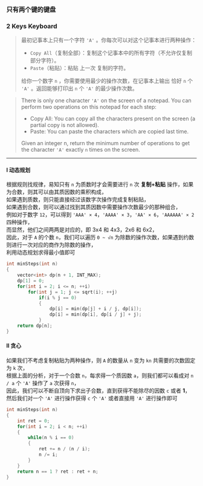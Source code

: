 ### 只有两个键的键盘
### 2 Keys Keyboard

> 最初记事本上只有一个字符 `'A'` 。你每次可以对这个记事本进行两种操作：  
> - `Copy All`（复制全部）：复制这个记事本中的所有字符（不允许仅复制部分字符）。  
> - `Paste`（粘贴）：粘贴 上一次 复制的字符。  
> 
> 给你一个数字 `n` ，你需要使用最少的操作次数，在记事本上输出 恰好 `n` 个 `'A'` 。返回能够打印出 `n` 个 `'A'` 的最少操作次数。  

> There is only one character `'A'` on the screen of a notepad. You can perform two operations on this notepad for each step:  
> - Copy All: You can copy all the characters present on the screen (a partial copy is not allowed).  
> - Paste: You can paste the characters which are copied last time.  
> 
> Given an integer n, return the minimum number of operations to get the character `'A'` exactly `n` times on the screen.

----------

#### I 动态规划

根据规则找规律，易知只有 `n` 为质数时才会需要进行 `n` 次 **复制+粘贴** 操作，如果为合数，则其可以由其质因数的乘积构成，  
如果遇到质数，则只能直接经过该数字次操作完成复制粘贴，  
如果遇到合数，则可以通过找到其质因数中需要操作次数最少的那种组合，  
例如对于数字 `12`，可以得到 `'AAA' × 4`，`'AAAA' × 3`，`'AA' × 6`，`'AAAAAA' × 2` 四种操作，  
而显然，他们之间两两是对应的，即 3x4 和 4x3，2x6 和 6x2，  
因此，对于 `A` 的个数 `n`，我们可以遍历 `0 ~ √n` 为除数的操作次数，如果遇到约数则进行一次对应的商作为除数的操作，  
利用动态规划求得最小值即可  

```cpp
int minSteps(int n) 
{
    vector<int> dp(n + 1, INT_MAX);
    dp[1] = 0;
    for(int i = 2; i <= n; ++i)
        for(int j = 1; j <= sqrt(i); ++j)
            if(i % j == 0)
            {
                dp[i] = min(dp[j] + i / j, dp[i]);
                dp[i] = min(dp[i], dp[i / j] + j);
            }
    return dp[n];
}
```

#### II 贪心

如果我们不考虑复制粘贴为两种操作，则 `A` 的数量从 `n` 变为 `kn` 共需要的次数固定为 `k` 次，  
根据上面的分析，对于一个合数 `n`，每求得一个质因数 `a`，则我们都可以看成对 `n / a` 个 `'A'` 操作了 `a` 次获得 `n`，  
因此，我们可以不断自顶向下求出子合数，直到获得不能除尽的因数 `c` 或者 **1**，  
然后我们对一个 `'A'` 进行操作获得 `c` 个 `'A'` 或者直接用 `'A'` 进行操作即可  

```cpp
int minSteps(int n) 
{
    int ret = 0;
    for(int i = 2; i < n; ++i)
    {
        while(n % i == 0)
        {
            ret += n / (n / i);
            n /= i;
        }
    }
    return n == 1 ? ret : ret + n;
}
```
